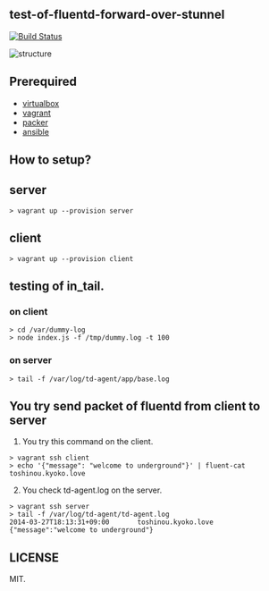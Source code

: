 test-of-fluentd-forward-over-stunnel
------------------------------------

[![Build Status](https://travis-ci.org/futoase/test-of-fluentd-forward-over-stunnel.svg?branch=master)](https://travis-ci.org/futoase/test-of-fluentd-forward-over-stunnel)

![structure](https://cloud.githubusercontent.com/assets/72997/2545534/25e8df9e-b619-11e3-9105-078cf42d2450.jpg)

Prerequired
-----------

- [virtualbox](https://www.virtualbox.org/)
- [vagrant](http://www.vagrantup.com/)
- [packer](http://www.packer.io/)
- [ansible](http://www.packer.io/)

How to setup?
-------------

## server

```
> vagrant up --provision server
```

## client

```
> vagrant up --provision client
```

## testing of in_tail.

### on client

```
> cd /var/dummy-log
> node index.js -f /tmp/dummy.log -t 100
```

### on server

```
> tail -f /var/log/td-agent/app/base.log
```

You try send packet of fluentd from client to server
----------------------------------------------------

1. You try this command on the client.

```
> vagrant ssh client
> echo '{"message": "welcome to underground"}' | fluent-cat toshinou.kyoko.love
```

2. You check td-agent.log on the server.

```
> vagrant ssh server
> tail -f /var/log/td-agent/td-agent.log
2014-03-27T18:13:31+09:00       toshinou.kyoko.love     {"message":"welcome to underground"}
```

LICENSE
-------
MIT.
